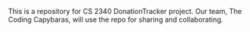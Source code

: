 This is a repository for CS 2340 DonationTracker project. Our team, The Coding
Capybaras, will use the repo for sharing and collaborating.
